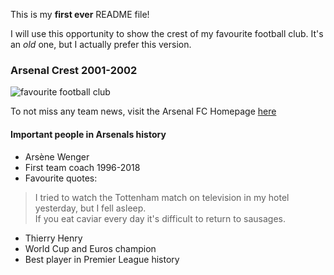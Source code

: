 This is my **first ever** README file!

I will use this opportunity to show the crest of my favourite football club.
It's an _old_ one, but I actually prefer this version.

### Arsenal Crest 2001-2002
![favourite football club](https://upload.wikimedia.org/wikipedia/commons/d/da/Arsenal_FC_logo_%282001-2002%29.svg)

To not miss any team news, visit the Arsenal FC Homepage [here](https://www.arsenal.com/)

#### Important people in Arsenals history

* Arsène Wenger
 * First team coach 1996-2018
 * Favourite quotes:
 > I tried to watch the Tottenham match on television in my hotel yesterday, but I fell asleep.  
 > If you eat caviar every day it's difficult to return to sausages.
* Thierry Henry
 * World Cup and Euros champion
 * Best player in Premier League history


